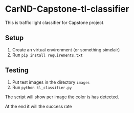 # CarND-Capstone-tl-classifier

This is traffic light classifier for Capstone project.

## Setup

1. Create an virtual environment (or something simelair)
2. Run `pip install requirements.txt`

## Testing

1. Put test images in the directory `images`
2. Run `python tl_classifier.py`

The script will show per image the color is has detected.

At the end it will the success rate